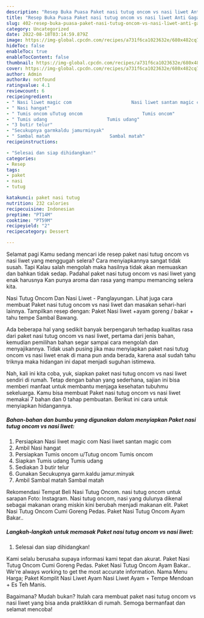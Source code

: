 ```yaml
---
description: "Resep Buka Puasa Paket nasi tutug oncom vs nasi liwet Anti Gagal"
title: "Resep Buka Puasa Paket nasi tutug oncom vs nasi liwet Anti Gagal"
slug: 402-resep-buka-puasa-paket-nasi-tutug-oncom-vs-nasi-liwet-anti-gagal
category: Uncategorized
date: 2022-08-18T03:14:59.879Z
image: https://img-global.cpcdn.com/recipes/a731f6ca1023632e/680x482cq70/paket-nasi-tutug-oncom-vs-nasi-liwet-foto-resep-utama.jpg
hideToc: false
enableToc: true
enableTocContent: false
thumbnail: https://img-global.cpcdn.com/recipes/a731f6ca1023632e/680x482cq70/paket-nasi-tutug-oncom-vs-nasi-liwet-foto-resep-utama.jpg
cover: https://img-global.cpcdn.com/recipes/a731f6ca1023632e/680x482cq70/paket-nasi-tutug-oncom-vs-nasi-liwet-foto-resep-utama.jpg
author: Admin
authorAv: notfound
ratingvalue: 4.1
reviewcount: 6
recipeingredient:
- " Nasi liwet magic com                      Nasi liwet santan magic com"
- " Nasi hangat"
- " Tumis oncom uTutug oncom                      Tumis oncom"
- " Tumis udang                      Tumis udang"
- "3 butir telur"
- "Secukupnya garmkaldu jamurminyak"
- " Sambal matah                      Sambal matah"
recipeinstructions:

- "Selesai dan siap dihidangkan!"
categories:
- Resep
tags:
- paket
- nasi
- tutug

katakunci: paket nasi tutug 
nutrition: 232 calories
recipecuisine: Indonesian
preptime: "PT14M"
cooktime: "PT59M"
recipeyield: "2"
recipecategory: Dessert

---
```



Selamat pagi Kamu sedang mencari ide resep paket nasi tutug oncom vs nasi liwet yang menggugah selera? Cara menyiapkannya sangat tidak susah. Tapi Kalau salah mengolah maka hasilnya tidak akan memuaskan dan bahkan tidak sedap. Padahal paket nasi tutug oncom vs nasi liwet yang enak harusnya Kan punya aroma dan rasa yang mampu memancing selera kita.


Nasi Tutug Oncom Dan Nasi Liwet - Panglayungan. Lihat juga cara membuat Paket nasi tutug oncom vs nasi liwet dan masakan sehari-hari lainnya. Tampilkan resep dengan: Paket Nasi liwet +ayam goreng / bakar + tahu tempe Sambal Bawang.

Ada beberapa hal yang sedikit banyak berpengaruh terhadap kualitas rasa dari paket nasi tutug oncom vs nasi liwet, pertama dari jenis bahan, kemudian pemilihan bahan segar sampai cara mengolah dan menyajikannya. Tidak usah pusing jika mau menyiapkan paket nasi tutug oncom vs nasi liwet enak di mana pun anda berada, karena asal sudah tahu triknya maka hidangan ini dapat menjadi suguhan istimewa.


Nah, kali ini kita coba, yuk, siapkan paket nasi tutug oncom vs nasi liwet sendiri di rumah. Tetap dengan bahan yang sederhana, sajian ini bisa memberi manfaat untuk membantu menjaga kesehatan tubuhmu sekeluarga. Kamu bisa membuat Paket nasi tutug oncom vs nasi liwet memakai 7 bahan dan 0 tahap pembuatan. Berikut ini cara untuk menyiapkan hidangannya.

<!--inarticleads1-->

##### Bahan-bahan dan bumbu yang digunakan dalam menyiapkan Paket nasi tutug oncom vs nasi liwet:

1. Persiapkan  Nasi liwet magic com                      Nasi liwet santan magic com
1. Ambil  Nasi hangat
1. Persiapkan  Tumis oncom u/Tutug oncom                      Tumis oncom
1. Siapkan  Tumis udang                      Tumis udang
1. Sediakan 3 butir telur
1. Gunakan Secukupnya garm.kaldu jamur.minyak
1. Ambil  Sambal matah                      Sambal matah


Rekomendasi Tempat Beli Nasi Tutug Oncom. nasi tutug oncom untuk sarapan Foto: Instagram. Nasi tutug oncom, nasi yang dulunya dikenal sebagai makanan orang miskin kini berubah menjadi makanan elit. Paket Nasi Tutug Oncom Cumi Goreng Pedas. Paket Nasi Tutug Oncom Ayam Bakar.. 

<!--inarticleads2-->

##### Langkah-langkah untuk memasak Paket nasi tutug oncom vs nasi liwet:


1. Selesai dan siap dihidangkan!

Kami selalu berusaha supaya informasi kami tepat dan akurat. Paket Nasi Tutug Oncom Cumi Goreng Pedas. Paket Nasi Tutug Oncom Ayam Bakar.. We&#39;re always working to get the most accurate information. Nama Menu Harga; Paket Komplit Nasi Liwet Ayam Nasi Liwet Ayam + Tempe Mendoan + Es Teh Manis. 

Bagaimana? Mudah bukan? Itulah cara membuat paket nasi tutug oncom vs nasi liwet yang bisa anda praktikkan di rumah. Semoga bermanfaat dan selamat mencoba!
